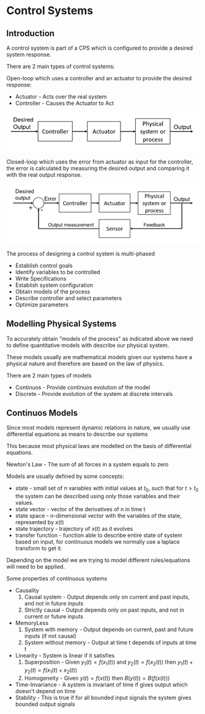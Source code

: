 # Control Systems

## Introduction

A control system is part of a CPS which is configured to provide a desired system response.

There are 2 main types of control systems:

Open-loop which uses a controller and an actuator to provide the desired response:
- Actuator - Acts over the real system
- Controller - Causes the Actuator to Act

![](../Images/Open-loop.png)

Closed-loop which uses the error from actuator as input for the controller, the error is calculated by measuring the desired output and comparing it with the real output response.

![](../Images/ClosedLoop.png)

The process of designing a control system is multi-phased
- Establish control goals
- Identify variables to be controlled
- Write Specifications
- Establish system configuration
- Obtain models of the process
- Describe controller and select parameters
- Optimize parameters

## Modelling Physical Systems

To accurately obtain "models of the process" as indicated above we need to define quantitative models with describe our physical system. 

These models usually are mathematical models given our systems have a physical nature and therefore are based on the law of physics.

There are 2 main types of models
- Continuos - Provide continuos evolution of the model
- Discrete - Provide evolution of the system at discrete intervals

## Continuos Models

Since most models represent dynamic relations in nature, we usually use differential equations as means to describe our systems

This because most physical laws are modelled on the basis of differential equations.

Newton's Law - The sum of all forces in a system equals to zero

Models are usually defined by some concepts:
- state - small set of n variables with initial values at $t_0$, such that for $t>t_0$ the system can be described using only those variables and their values.
- state vector - vector of the derivatives of n in time t
- state space - n-dimensional vector with the variables of the state, represented by $x(t)$
- state trajectory - trajectory of $x(t)$ as it evolves
- transfer function - function able to describe entire state of system based on input, for continuous models we normally use a laplace transform to get it.

Depending on the model we are trying to model different rules/equations will need to be applied.

Some properties of continuous systems
- Causality
  1. Causal system - Output depends only on current and past inputs, and not in future inputs
  2. Strictly causal - Output depends only on past inputs, and not in current or future inputs
- MemoryLess
  1. System with memory - Output depends on current, past and future inputs (if not causal)
  2. System without memory - Output at time t depends of inputs at time t
- Linearity - System is linear if it satisfies
  1. Superposition - Given $y_1(t)=f(x_1(t))$ and $y_2(t)=f(x_2(t))$ then $y_1(t) + y_2(t) = f(x_1(t) + x_2(t))$
  2. Homogeneity - Given $y(t)=f(x(t))$ then $B(y(t))=B(f(x(t)))$
- Time-Invariance - A system is invariant of time if gives output which doesn't depend on time
- Stability - This is true if for all bounded input signals the system gives bounded output signals 